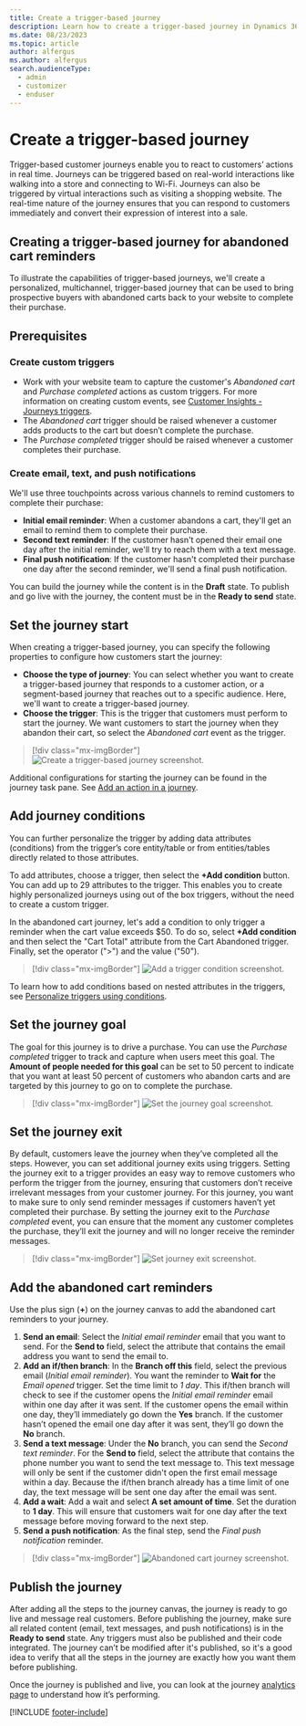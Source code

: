 ```yaml
---
title: Create a trigger-based journey
description: Learn how to create a trigger-based journey in Dynamics 365 Customer Insights - Journeys.
ms.date: 08/23/2023
ms.topic: article
author: alfergus
ms.author: alfergus
search.audienceType: 
  - admin
  - customizer
  - enduser
---
```


# Create a trigger-based journey

Trigger-based customer journeys enable you to react to customers’ actions in real time. Journeys can be triggered based on real-world interactions like walking into a store and connecting to Wi-Fi. Journeys can also be triggered by virtual interactions such as visiting a shopping website. The real-time nature of the journey ensures that you can respond to customers immediately and convert their expression of interest into a sale.

## Creating a trigger-based journey for abandoned cart reminders

To illustrate the capabilities of trigger-based journeys, we'll create a personalized, multichannel, trigger-based journey that can be used to bring prospective buyers with abandoned carts back to your website to complete their purchase.  

## Prerequisites

### Create custom triggers

- Work with your website team to capture the customer's *Abandoned cart* and *Purchase completed* actions as custom triggers. For more information on creating custom events, see [Customer Insights - Journeys triggers](real-time-marketing-triggers.md).
- The *Abandoned cart* trigger should be raised whenever a customer adds products to the cart but doesn’t complete the purchase.  
- The *Purchase completed* trigger should be raised whenever a customer completes their purchase.

### Create email, text, and push notifications

We'll use three touchpoints across various channels to remind customers to complete their purchase:

- **Initial email reminder**: When a customer abandons a cart, they'll get an email to remind them to complete their purchase.  
- **Second text reminder**: If the customer hasn't opened their email one day after the initial reminder, we'll try to reach them with a text message.
- **Final push notification**: If the customer hasn't completed their purchase one day after the second reminder, we'll send a final push notification.

You can build the journey while the content is in the **Draft** state. To publish and go live with the journey, the content must be in the **Ready to send** state.

## Set the journey start

When creating a trigger-based journey, you can specify the following properties to configure how customers start the journey:

- **Choose the type of journey**: You can select whether you want to create a trigger-based journey that responds to a customer action, or a segment-based journey that reaches out to a specific audience. Here, we'll want to create a trigger-based journey.
- **Choose the trigger**: This is the trigger that customers must perform to start the journey. We want customers to start the journey when they abandon their cart, so select the *Abandoned cart* event as the trigger.

> [!div class="mx-imgBorder"]
> ![Create a trigger-based journey screenshot.](media/real-time-marketing-trigger-based-journey.png "Create a trigger-based journey screenshot")

Additional configurations for starting the journey can be found in the journey task pane. See [Add an action in a journey](add-action.md).

## Add journey conditions

You can further personalize the trigger by adding data attributes (conditions) from the trigger’s core entity/table or from entities/tables directly related to those attributes.

To add attributes, choose a trigger, then select the **+Add condition** button. You can add up to 29 attributes to the trigger. This enables you to create highly personalized journeys using out of the box triggers, without the need to create a custom trigger.

In the abandoned cart journey, let's add a condition to only trigger a reminder when the cart value exceeds $50. To do so, select **+Add condition** and then select the "Cart Total" attribute from the Cart Abandoned trigger. Finally, set the operator (">") and the value ("50").

> [!div class="mx-imgBorder"]
> ![Add a trigger condition screenshot.](media/real-time-marketing-trigger-attribute.png "Add a trigger condition screenshot")

To learn how to add conditions based on nested attributes in the triggers, see [Personalize triggers using conditions](real-time-marketing-personalize-triggers.md).

## Set the journey goal

The goal for this journey is to drive a purchase. You can use the *Purchase completed* trigger to track and capture when users meet this goal. The **Amount of people needed for this goal** can be set to 50 percent to indicate that you want at least 50 percent of customers who abandon carts and are targeted by this journey to go on to complete the purchase.

> [!div class="mx-imgBorder"]
> ![Set the journey goal screenshot.](media/real-time-marketing-trigger-based-journey-goal.png "Set the journey goal screenshot")

## Set the journey exit

By default, customers leave the journey when they’ve completed all the steps. However, you can set additional journey exits using triggers. Setting the journey exit to a trigger provides an easy way to remove customers who perform the trigger from the journey, ensuring that customers don’t receive irrelevant messages from your customer journey. For this journey, you want to make sure to only send reminder messages if customers haven’t yet completed their purchase. By setting the journey exit to the *Purchase completed* event, you can ensure that the moment any customer completes the purchase, they’ll exit the journey and will no longer receive the reminder messages.

> [!div class="mx-imgBorder"]
> ![Set journey exit screenshot.](media/real-time-marketing-trigger-based-journey-exit.png "Set journey exit screenshot")

## Add the abandoned cart reminders

Use the plus sign (**+**) on the journey canvas to add the abandoned cart reminders to your journey.

1. **Send an email**: Select the *Initial email reminder* email that you want to send. For the **Send to** field, select the attribute that contains the email address you want to send the email to.
1. **Add an if/then branch**: In the **Branch off this** field, select the previous email (*Initial email reminder*). You want the reminder to **Wait for** the *Email opened* trigger. Set the time limit to *1 day*. This if/then branch will check to see if the customer opens the *Initial email reminder* email within one day after it was sent. If the customer opens the email within one day, they’ll immediately go down the **Yes** branch. If the customer hasn’t opened the email one day after it was sent, they’ll go down the **No** branch.
1. **Send a text message**: Under the **No** branch, you can send the *Second text reminder*. For the **Send to** field, select the attribute that contains the phone number you want to send the text message to. This text message will only be sent if the customer didn't open the first email message within a day. Because the if/then branch already has a time limit of one day, the text message will be sent one day after the email was sent.
1. **Add a wait**: Add a wait and select **A set amount of time**. Set the duration to **1 day**. This will ensure that customers wait for one day after the text message before moving forward to the next step.
1. **Send a push notification**: As the final step, send the *Final push notification* reminder.

> [!div class="mx-imgBorder"]
> ![Abandoned cart journey screenshot.](media/real-time-marketing-trigger-based-abandoned-cart-journey.png "Abandoned cart journey screenshot")

## Publish the journey

After adding all the steps to the journey canvas, the journey is ready to go live and message real customers. Before publishing the journey, make sure all related content (email, text messages, and push notifications) is in the **Ready to send** state. Any triggers must also be published and their code integrated. The journey can’t be modified after it's published, so it's a good idea to verify that all the steps in the journey are exactly how you want them before publishing.

Once the journey is published and live, you can look at the journey [analytics page](real-time-marketing-analytics.md) to understand how it’s performing.

[!INCLUDE [footer-include](./includes/footer-banner.md)]
